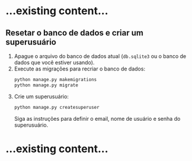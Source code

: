 # ...existing content...

## Resetar o banco de dados e criar um superusuário

1. Apague o arquivo do banco de dados atual (`db.sqlite3` ou o banco de dados que você estiver usando).
2. Execute as migrações para recriar o banco de dados:
   ```sh
   python manage.py makemigrations
   python manage.py migrate
   ```
3. Crie um superusuário:
   ```sh
   python manage.py createsuperuser
   ```
   Siga as instruções para definir o email, nome de usuário e senha do superusuário.

# ...existing content...
